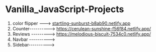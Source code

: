 # Vanilla_JavaScript-Projects

1. color flipper --->  [startling-sunburst-b8ab90.netlify.app](https://startling-sunburst-b8ab90.netlify.app/)
2. Counter---------->  https://cerulean-sunshine-f56f84.netlify.app/
3. Reviews --------->  https://melodious-biscuit-7534c0.netlify.app/
4. Navbar ---------->
5. Sidebar---------->
